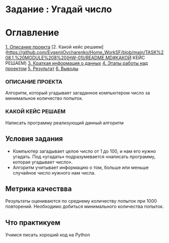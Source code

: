 # Задание : Угадай число

# Оглавление

[1. Описание проекта](https://github.com/EvgeniiOvcharenko/Home_WorkSF/blob/main/TASK%208.1.%20MODULE%208%20(HW-01)/README.MD#ОПИСАНИЕ-ПРОЕКТА)
[2. Какой кейс решаем](https://github.com/EvgeniiOvcharenko/Home_WorkSF/blob/main/TASK%208.1.%20MODULE%208%20(HW-01)/README.MD#КАКОЙ КЕЙС РЕШАЕМ)
[3. Краткая информация о данных]()
[4. Этапы работы над проектом]()
[5. Результат]()
[6. Выводы]()

### ОПИСАНИЕ ПРОЕКТА
Алгоритм, который угадывает загаданное компьютером число за минимальное количество попыток.

### КАКОЙ КЕЙС РЕШАЕМ
Написать программу реализующий данный алгоритм

## Условия задания ## 
- Компьютер загадывает целое число от 1 до 100, и нам его нужно угадать. Под «угадать» подразумевается «написать программу, которая угадывает число».
- Алгоритм учитывает информацию о том, больше или меньше случайное число нужного нам числа.

## Метрика качествва
Результаты оцениваются по среднему количеству попыток при 1000 повторений. Необходимо добиться минимального количества попыток.

## Что практикуем
Учимся писать хороший код на Python





